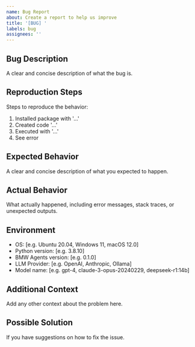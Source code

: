 ```yaml
---
name: Bug Report
about: Create a report to help us improve
title: '[BUG] '
labels: bug
assignees: ''
---
```


## Bug Description
A clear and concise description of what the bug is.

## Reproduction Steps
Steps to reproduce the behavior:
1. Installed package with '...'
2. Created code '...'
3. Executed with '...'
4. See error

## Expected Behavior
A clear and concise description of what you expected to happen.

## Actual Behavior
What actually happened, including error messages, stack traces, or unexpected outputs.

## Environment
- OS: [e.g. Ubuntu 20.04, Windows 11, macOS 12.0]
- Python version: [e.g. 3.8.10]
- BMW Agents version: [e.g. 0.1.0]
- LLM Provider: [e.g. OpenAI, Anthropic, Ollama]
- Model name: [e.g. gpt-4, claude-3-opus-20240229, deepseek-r1:14b]

## Additional Context
Add any other context about the problem here.

## Possible Solution
If you have suggestions on how to fix the issue. 